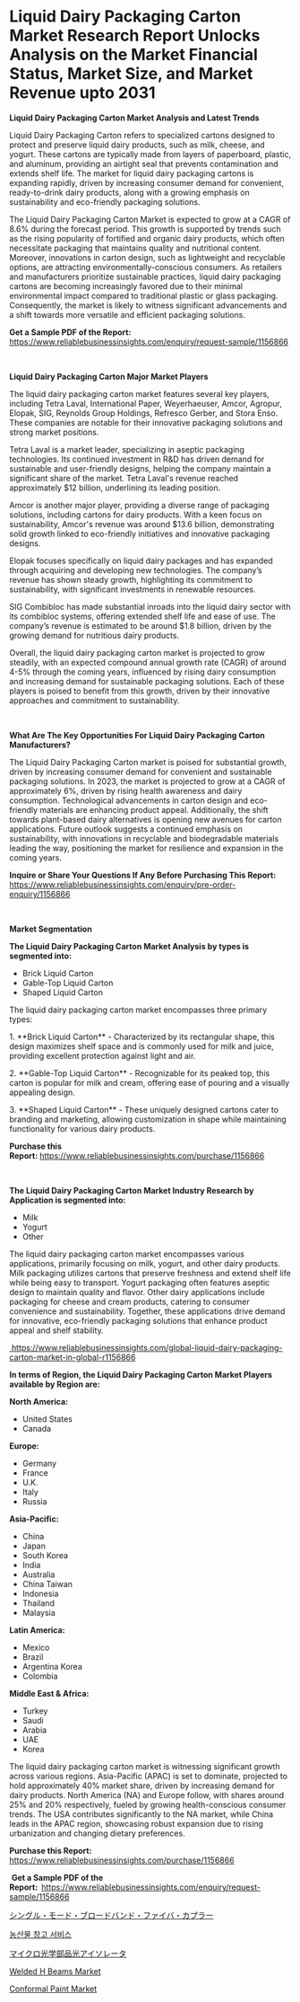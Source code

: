 <p><h1>Liquid Dairy Packaging Carton Market Research Report Unlocks Analysis on the Market Financial Status, Market Size, and Market Revenue upto 2031</h1></p><p><strong>Liquid Dairy Packaging Carton Market Analysis and Latest Trends</strong></p>
<p><p>Liquid Dairy Packaging Carton refers to specialized cartons designed to protect and preserve liquid dairy products, such as milk, cheese, and yogurt. These cartons are typically made from layers of paperboard, plastic, and aluminum, providing an airtight seal that prevents contamination and extends shelf life. The market for liquid dairy packaging cartons is expanding rapidly, driven by increasing consumer demand for convenient, ready-to-drink dairy products, along with a growing emphasis on sustainability and eco-friendly packaging solutions.</p><p>The Liquid Dairy Packaging Carton Market is expected to grow at a CAGR of 8.6% during the forecast period. This growth is supported by trends such as the rising popularity of fortified and organic dairy products, which often necessitate packaging that maintains quality and nutritional content. Moreover, innovations in carton design, such as lightweight and recyclable options, are attracting environmentally-conscious consumers. As retailers and manufacturers prioritize sustainable practices, liquid dairy packaging cartons are becoming increasingly favored due to their minimal environmental impact compared to traditional plastic or glass packaging. Consequently, the market is likely to witness significant advancements and a shift towards more versatile and efficient packaging solutions.</p></p>
<p><strong>Get a Sample PDF of the Report:&nbsp;</strong> <a href="https://www.reliablebusinessinsights.com/enquiry/request-sample/1156866">https://www.reliablebusinessinsights.com/enquiry/request-sample/1156866</a></p>
<p>&nbsp;</p>
<p><strong>Liquid Dairy Packaging Carton Major Market Players</strong></p>
<p><p>The liquid dairy packaging carton market features several key players, including Tetra Laval, International Paper, Weyerhaeuser, Amcor, Agropur, Elopak, SIG, Reynolds Group Holdings, Refresco Gerber, and Stora Enso. These companies are notable for their innovative packaging solutions and strong market positions.</p><p>Tetra Laval is a market leader, specializing in aseptic packaging technologies. Its continued investment in R&D has driven demand for sustainable and user-friendly designs, helping the company maintain a significant share of the market. Tetra Laval's revenue reached approximately $12 billion, underlining its leading position.</p><p>Amcor is another major player, providing a diverse range of packaging solutions, including cartons for dairy products. With a keen focus on sustainability, Amcor's revenue was around $13.6 billion, demonstrating solid growth linked to eco-friendly initiatives and innovative packaging designs. </p><p>Elopak focuses specifically on liquid dairy packages and has expanded through acquiring and developing new technologies. The company’s revenue has shown steady growth, highlighting its commitment to sustainability, with significant investments in renewable resources.</p><p>SIG Combibloc has made substantial inroads into the liquid dairy sector with its combibloc systems, offering extended shelf life and ease of use. The company’s revenue is estimated to be around $1.8 billion, driven by the growing demand for nutritious dairy products.</p><p>Overall, the liquid dairy packaging carton market is projected to grow steadily, with an expected compound annual growth rate (CAGR) of around 4-5% through the coming years, influenced by rising dairy consumption and increasing demand for sustainable packaging solutions. Each of these players is poised to benefit from this growth, driven by their innovative approaches and commitment to sustainability.</p></p>
<p>&nbsp;</p>
<p><strong>What Are The Key Opportunities For Liquid Dairy Packaging Carton Manufacturers?</strong></p>
<p><p>The Liquid Dairy Packaging Carton market is poised for substantial growth, driven by increasing consumer demand for convenient and sustainable packaging solutions. In 2023, the market is projected to grow at a CAGR of approximately 6%, driven by rising health awareness and dairy consumption. Technological advancements in carton design and eco-friendly materials are enhancing product appeal. Additionally, the shift towards plant-based dairy alternatives is opening new avenues for carton applications. Future outlook suggests a continued emphasis on sustainability, with innovations in recyclable and biodegradable materials leading the way, positioning the market for resilience and expansion in the coming years.</p></p>
<p><strong>Inquire or Share Your Questions If Any Before Purchasing This Report:</strong> <a href="https://www.reliablebusinessinsights.com/enquiry/pre-order-enquiry/1156866">https://www.reliablebusinessinsights.com/enquiry/pre-order-enquiry/1156866</a></p>
<p>&nbsp;</p>
<p><strong>Market Segmentation</strong></p>
<p><strong>The Liquid Dairy Packaging Carton Market Analysis by types is segmented into:</strong></p>
<p><ul><li>Brick Liquid Carton</li><li>Gable-Top Liquid Carton</li><li>Shaped Liquid Carton</li></ul></p>
<p><p>The liquid dairy packaging carton market encompasses three primary types: </p><p>1. **Brick Liquid Carton** - Characterized by its rectangular shape, this design maximizes shelf space and is commonly used for milk and juice, providing excellent protection against light and air.</p><p>2. **Gable-Top Liquid Carton** - Recognizable for its peaked top, this carton is popular for milk and cream, offering ease of pouring and a visually appealing design.</p><p>3. **Shaped Liquid Carton** - These uniquely designed cartons cater to branding and marketing, allowing customization in shape while maintaining functionality for various dairy products.</p></p>
<p><strong>Purchase this Report:&nbsp;</strong><a href="https://www.reliablebusinessinsights.com/purchase/1156866">https://www.reliablebusinessinsights.com/purchase/1156866</a></p>
<p>&nbsp;</p>
<p><strong>The Liquid Dairy Packaging Carton Market Industry Research by Application is segmented into:</strong></p>
<p><ul><li>Milk</li><li>Yogurt</li><li>Other</li></ul></p>
<p><p>The liquid dairy packaging carton market encompasses various applications, primarily focusing on milk, yogurt, and other dairy products. Milk packaging utilizes cartons that preserve freshness and extend shelf life while being easy to transport. Yogurt packaging often features aseptic design to maintain quality and flavor. Other dairy applications include packaging for cheese and cream products, catering to consumer convenience and sustainability. Together, these applications drive demand for innovative, eco-friendly packaging solutions that enhance product appeal and shelf stability.</p></p>
<p><a href="https://www.reliablebusinessinsights.com/global-liquid-dairy-packaging-carton-market-in-global-r1156866">&nbsp;https://www.reliablebusinessinsights.com/global-liquid-dairy-packaging-carton-market-in-global-r1156866</a></p>
<p><strong>In terms of Region, the Liquid Dairy Packaging Carton Market Players available by Region are:</strong></p>
<p>
    <p> <strong> North America: </strong>
        <ul>
            <li>United States</li>
            <li>Canada</li>
        </ul>
        </p> 
    <p> <strong> Europe: </strong>
        <ul>
            <li>Germany</li>
            <li>France</li>
            <li>U.K.</li>
            <li>Italy</li>
            <li>Russia</li>
        </ul>
        </p> 
    <p> <strong> Asia-Pacific: </strong>
        <ul>
            <li>China</li>
            <li>Japan</li>
            <li>South Korea</li>
            <li>India</li>
            <li>Australia</li>
            <li>China Taiwan</li>
            <li>Indonesia</li>
            <li>Thailand</li>
            <li>Malaysia</li>
        </ul>
        </p> 
    <p> <strong> Latin America: </strong>
        <ul>
            <li>Mexico</li>
            <li>Brazil</li>
            <li>Argentina Korea</li>
            <li>Colombia</li>
        </ul>
        </p> 
    <p> <strong> Middle East & Africa: </strong>
        <ul>
            <li>Turkey</li>
            <li>Saudi</li>
            <li>Arabia</li>
            <li>UAE</li>
            <li>Korea</li>
        </ul>
    </p>
    </p>
<p><p>The liquid dairy packaging carton market is witnessing significant growth across various regions. Asia-Pacific (APAC) is set to dominate, projected to hold approximately 40% market share, driven by increasing demand for dairy products. North America (NA) and Europe follow, with shares around 25% and 20% respectively, fueled by growing health-conscious consumer trends. The USA contributes significantly to the NA market, while China leads in the APAC region, showcasing robust expansion due to rising urbanization and changing dietary preferences.</p></p>
<p><strong>Purchase this Report: </strong><a href="https://www.reliablebusinessinsights.com/purchase/1156866">https://www.reliablebusinessinsights.com/purchase/1156866</a></p>
<p>&nbsp;<strong>Get a Sample PDF of the Report:&nbsp;&nbsp;</strong><a href="https://www.reliablebusinessinsights.com/enquiry/request-sample/1156866">https://www.reliablebusinessinsights.com/enquiry/request-sample/1156866</a></p>
<p><strong></strong></p>
<p><p><a href="https://medium.com/@vilasamin/single-mode-broadband-fiber-coupler-market-%E3%81%AF-%E3%82%B3%E3%82%B9%E3%83%88%E7%AE%A1%E7%90%86%E3%81%A8%E5%8A%B9%E7%8E%87%E5%90%91%E4%B8%8A%E3%82%92%E5%84%AA%E5%85%88%E3%81%97%E3%81%BE%E3%81%99-%E3%81%95%E3%82%89%E3%81%AB-%E5%A0%B1%E5%91%8A%E6%9B%B8%E3%81%AF%E5%B8%82%E5%A0%B4%E3%81%AE%E9%9C%80%E8%A6%81%E9%9D%A2%E3%81%A8%E4%BE%9B%E7%B5%A6%E9%9D%A2%E3%81%AE%E4%B8%A1%E6%96%B9%E3%82%92%E3%82%AB%E3%83%90%E3%83%BC%E3%81%97%E3%81%A6%E3%81%84%E3%81%BE%E3%81%99-9556d94c4d92">シングル・モード・ブロードバンド・ファイバ・カプラー</a></p><p><a href="https://medium.com/@terrellmend76/%EC%84%B8%EA%B3%84-agricultural-product-warehousing-service-market-%EC%9D%80-2024%EC%97%90%EC%84%9C-2031%EB%A1%9C-%EC%97%B0%ED%8F%89%EA%B7%A0-%EC%A6%9D%EA%B0%80%EC%9C%A8%EC%9D%84-%EB%B3%B4%EC%9D%BC-%EA%B2%83%EC%9C%BC%EB%A1%9C-%EC%98%88%EC%83%81%EB%90%A9%EB%8B%88%EB%8B%A4-83dcb9ecd781">농산물 창고 서비스</a></p><p><a href="https://medium.com/@johnson154chris/micro-optic-component-optical-isolator-1a889310a88c">マイクロ光学部品光アイソレータ</a></p><p><a href="https://issuu.com/reportprime-2/docs/welded-h-beams-market-size-2030.ppt_b0810119d4e806">Welded H Beams Market</a></p><p><a href="https://github.com/sumonsky0m/Market-Research-Report-List-1/blob/main/conformal-paint-market.md">Conformal Paint Market</a></p></p>